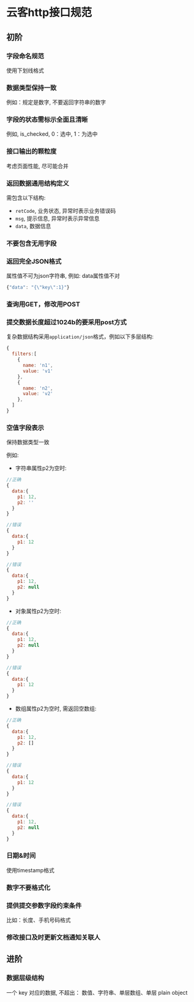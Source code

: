 # 云客http接口规范

## 初阶

### 字段命名规范

使用下划线格式

### 数据类型保持一致

例如：规定是数字, 不要返回字符串的数字

### 字段的状态需标示全面且清晰

例如, is\_checked, 0：选中, 1：为选中

### 接口输出的颗粒度

考虑页面性能, 尽可能合并

### 返回数据通用结构定义

需包含以下结构:

* `retCode`, 业务状态, 异常时表示业务错误码
* `msg`, 提示信息, 异常时表示异常信息
* `data`, 数据信息

### 不要包含无用字段

### 返回完全JSON格式

属性值不可为json字符串, 例如: data属性值不对

```js
{"data": "{\"key\":1}"}
```

### 查询用GET，修改用POST

### 提交数据长度超过1024b的要采用post方式
复杂数据结构采用`application/json`格式，例如以下多层结构:
```js
{
  filters:[
    {
      name: 'n1',
      value: 'v1'
    },
    {
      name: 'n2',
      value: 'v2'
    },
  ]
}
```


### 空值字段表示
保持数据类型一致

例如:
- 字符串属性p2为空时:
```js
//正确
{
  data:{
    p1: 12,
    p2: ''
  }
}

//错误
{
  data:{
    p1: 12
  }
}

//错误
{
  data:{
    p1: 12,
    p2: null
  }
}
```

- 对象属性p2为空时:
```js
//正确
{
  data:{
    p1: 12,
    p2: null
  }
}

//错误
{
  data:{
    p1: 12
  }
}
```

- 数组属性p2为空时, 需返回空数组:
```js
//正确
{
  data:{
    p1: 12,
    p2: []
  }
}

//错误
{
  data:{
    p1: 12
  }
}

//错误
{
  data:{
    p1: 12,
    p2: null
  }
}
```

### 日期&时间
使用timestamp格式

### 数字不要格式化

### 提供提交参数字段约束条件
比如：长度、手机号码格式

### 修改接口及时更新文档通知关联人



## 进阶

### 数据层级结构
一个 key 对应的数据, 不超出： 数值、字符串、单层数组、单层 plain object



